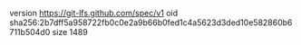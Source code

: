 version https://git-lfs.github.com/spec/v1
oid sha256:2b7dff5a958722fb0c0e2a9b66b0fed1c4a5623d3ded10e582860b6711b504d0
size 1489
